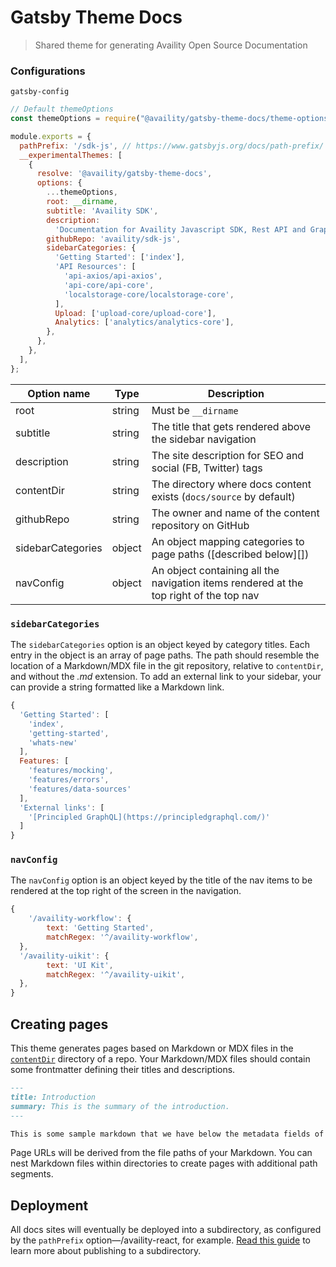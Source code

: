 # Gatsby Theme Docs

> Shared theme for generating Availity Open Source Documentation

### Configurations

`gatsby-config`

```js
// Default themeOptions
const themeOptions = require("@availity/gatsby-theme-docs/theme-options');

module.exports = {
  pathPrefix: '/sdk-js', // https://www.gatsbyjs.org/docs/path-prefix/
  __experimentalThemes: [
    {
      resolve: '@availity/gatsby-theme-docs',
      options: {
        ...themeOptions,
        root: __dirname,
        subtitle: 'Availity SDK',
        description:
          'Documentation for Availity Javascript SDK, Rest API and GraphQL',
        githubRepo: 'availity/sdk-js',
        sidebarCategories: {
          'Getting Started': ['index'],
          'API Resources': [
            'api-axios/api-axios',
            'api-core/api-core',
            'localstorage-core/localstorage-core',
          ],
          Upload: ['upload-core/upload-core'],
          Analytics: ['analytics/analytics-core'],
        },
      },
    },
  ],
};
```

| Option name       | Type   | Description                                                                            |
| ----------------- | ------ | -------------------------------------------------------------------------------------- |
| root              | string | Must be `__dirname`                                                                    |
| subtitle          | string | The title that gets rendered above the sidebar navigation                              |
| description       | string | The site description for SEO and social (FB, Twitter) tags                             |
| contentDir        | string | The directory where docs content exists (`docs/source` by default)                     |
| githubRepo        | string | The owner and name of the content repository on GitHub                                 |
| sidebarCategories | object | An object mapping categories to page paths ([described below][])                       |
| navConfig         | object | An object containing all the navigation items rendered at the top right of the top nav |

### `sidebarCategories`

The `sidebarCategories` option is an object keyed by category titles. Each entry in the object is an array of page paths. The path should resemble the location of a Markdown/MDX file in the git repository, relative to `contentDir`, and without the _.md_ extension. To add an external link to your sidebar, your can provide a string formatted like a Markdown link.

```js
{
  'Getting Started': [
    'index',
    'getting-started',
    'whats-new'
  ],
  Features: [
    'features/mocking',
    'features/errors',
    'features/data-sources'
  ],
  'External links': [
    '[Principled GraphQL](https://principledgraphql.com/)'
  ]
}
```

### `navConfig`

The `navConfig` option is an object keyed by the title of the nav items to be rendered at the top right of the screen in the navigation.

```js
{
    '/availity-workflow': {
        text: 'Getting Started',
        matchRegex: '^/availity-workflow',
  },
  '/availity-uikit': {
        text: 'UI Kit',
        matchRegex: '^/availity-uikit',
  },
}
```

## Creating pages

This theme generates pages based on Markdown or MDX files in the [`contentDir`](#configuration) directory of a repo. Your Markdown/MDX files should contain some frontmatter defining their titles and descriptions.

```markdown
---
title: Introduction
summary: This is the summary of the introduction.
---

This is some sample markdown that we have below the metadata fields of the markdown file.
````

Page URLs will be derived from the file paths of your Markdown. You can nest Markdown files within directories to create pages with additional path segments.

## Deployment

All docs sites will eventually be deployed into a subdirectory, as configured by the `pathPrefix` option&mdash;/availity-react, for example. [Read this guide](../../#deploying-to-a-subdirectory) to learn more about publishing to a subdirectory.
